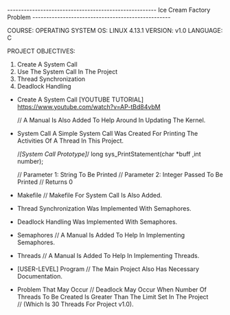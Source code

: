------------------------------------------------------ Ice Cream Factory Problem --------------------------------------------------

COURSE: OPERATING SYSTEM
OS: LINUX 4.13.1
VERSION: v1.0
LANGUAGE: C

PROJECT OBJECTIVES:

1) Create A System Call
2) Use The System Call In The Project
2) Thread Synchronization
3) Deadlock Handling

* Create A System Call
	[YOUTUBE TUTORIAL] https://www.youtube.com/watch?v=AP-tBd84vbM
	
	// A Manual Is Also Added To Help Around In Updating The Kernel.

* System Call
	A Simple System Call Was Created For Printing The Activities Of A Thread In This Project.
	
	/*[System Call Prototype]*/ long sys_PrintStatement(char *buff ,int number);
	
	// Parameter 1: String To Be Printed
	// Parameter 2: Integer Passed To Be Printed
	// Returns 0

* Makefile
	// Makefile For System Call Is Also Added.

* Thread Synchronization Was Implemented With Semaphores.
* Deadlock Handling Was Implemented With Semaphores.

* Semaphores
	// A Manual Is Added To Help In Implementing Semaphores.

* Threads
	// A Manual Is Added To Help In Implementing Threads.

* [USER-LEVEL] Program
	// The Main Project Also Has Necessary Documentation.

* Problem That May Occur
	// Deadlock May Occur When Number Of Threads To Be Created Is Greater Than The Limit Set In The Project 	
	// (Which Is 30 Threads For Project v1.0).
